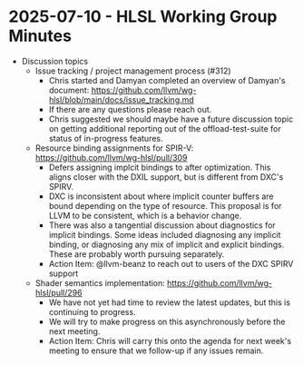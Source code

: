 # 2025-07-10 - HLSL Working Group Minutes


* Discussion topics
  * Issue tracking / project management process (#312)
    * Chris started and Damyan completed an overview of Damyan's document: https://github.com/llvm/wg-hlsl/blob/main/docs/issue_tracking.md
    * If there are any questions please reach out.
    * Chris suggested we should maybe have a future discussion topic on getting additional reporting out of the offload-test-suite for status of in-progress features.
  * Resource binding assignments for SPIR-V: https://github.com/llvm/wg-hlsl/pull/309
    * Defers assigning implcit bindings to after optimization. This aligns closer with the DXIL support, but is different from DXC's SPIRV.
    * DXC is inconsistent about where implicit counter buffers are bound depending on the type of resource. This proposal is for LLVM to be consistent, which is a behavior change.
    * There was also a tangential discussion about diagnostics for implicit bindings. Some ideas included diagnosing any implicit binding, or diagnosing any mix of implicit and explicit bindings. These are probably worth pursuing separately.
    * Action Item: @llvm-beanz to reach out to users of the DXC SPIRV support
  * Shader semantics implementation: https://github.com/llvm/wg-hlsl/pull/296
    * We have not yet had time to review the latest updates, but this is continuing to progress.
    * We will try to make progress on this asynchronously before the next meeting.
    * Action Item: Chris will carry this onto the agenda for next week's meeting to ensure that we follow-up if any issues remain.
